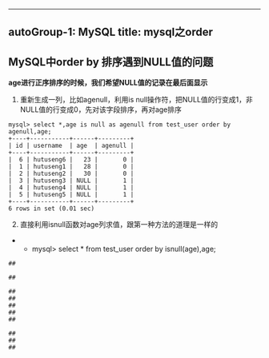 
---
autoGroup-1: MySQL
title:  mysql之order
---


## MySQL中order by 排序遇到NULL值的问题
**age进行正序排序的时候，我们希望NULL值的记录在最后面显示**

1. 重新生成一列，比如agenull，利用is null操作符，把NULL值的行变成1，非NULL值的行变成0，先对该字段排序，再对age排序
```shell
mysql> select *,age is null as agenull from test_user order by agenull,age;
+----+-----------+------+---------+
| id | username  | age  | agenull |
+----+-----------+------+---------+
|  6 | hutuseng6 |   23 |       0 |
|  1 | hutuseng1 |   28 |       0 |
|  2 | hutuseng2 |   30 |       0 |
|  3 | hutuseng3 | NULL |       1 |
|  4 | hutuseng4 | NULL |       1 |
|  5 | hutuseng5 | NULL |       1 |
+----+-----------+------+---------+
6 rows in set (0.01 sec)
```

2. 直接利用isnull函数对age列求值，跟第一种方法的道理是一样的

- * mysql> select * from test_user order by isnull(age),age;
```
## 

## 

## 
## 
## 
## 
## 

## 
## 
## 